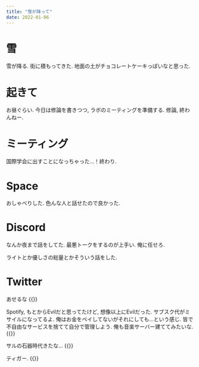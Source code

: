 ```yaml
---
title: "雪が降って"
date: 2022-01-06
---
```


# 雪
雪が降る. 街に積もってきた. 地面の土がチョコレートケーキっぽいなと思った.

# 起きて
お昼ぐらい. 今日は修論を書きつつ, ラボのミーティングを準備する. 修論, 終わんねー.

# ミーティング
国際学会に出すことになっちゃった...！終わり.

# Space
おしゃべりした. 色んな人と話せたので良かった. 

# Discord
なんか夜まで話をしてた. 最悪トークをするのが上手い. 俺に任せろ.

ライトとか優しさの総量とかそういう話をした.
# Twitter
あせるな
{{<tweet user="dango_bot" id="1478671977699508233">}}

Spotify, もとからEvilだと思ってたけど, 想像以上にEvilだった. サブスク代がミサイルになってるよ. 俺はお金をペイしてないがそれにしても...という感じ. 皆で不自由なサービスを捨てて自分で管理しよう. 俺も音楽サーバー建ててみたいな.
{{<tweet user="dango_bot" id="1477753102421872645">}}

サルの石器時代きたな...
{{<tweet user="dango_bot" id="1479067993791660037">}}

ティガー.
{{<tweet user="dango_bot" id="1478670659136155649">}}